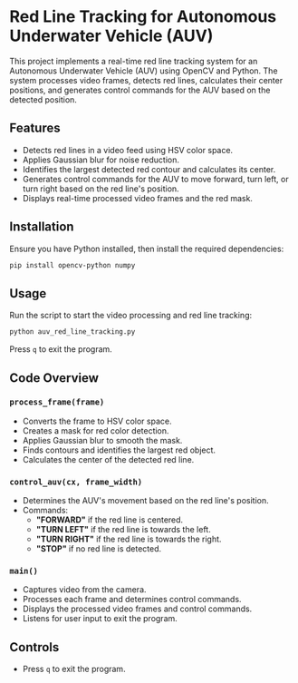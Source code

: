 # Red Line Tracking for Autonomous Underwater Vehicle (AUV)

This project implements a real-time red line tracking system for an Autonomous Underwater Vehicle (AUV) using OpenCV and Python. The system processes video frames, detects red lines, calculates their center positions, and generates control commands for the AUV based on the detected position.

## Features
- Detects red lines in a video feed using HSV color space.
- Applies Gaussian blur for noise reduction.
- Identifies the largest detected red contour and calculates its center.
- Generates control commands for the AUV to move forward, turn left, or turn right based on the red line's position.
- Displays real-time processed video frames and the red mask.

## Installation
Ensure you have Python installed, then install the required dependencies:
```sh
pip install opencv-python numpy
```

## Usage
Run the script to start the video processing and red line tracking:
```sh
python auv_red_line_tracking.py
```
Press `q` to exit the program.

## Code Overview
### `process_frame(frame)`
- Converts the frame to HSV color space.
- Creates a mask for red color detection.
- Applies Gaussian blur to smooth the mask.
- Finds contours and identifies the largest red object.
- Calculates the center of the detected red line.

### `control_auv(cx, frame_width)`
- Determines the AUV's movement based on the red line's position.
- Commands:
  - **"FORWARD"** if the red line is centered.
  - **"TURN LEFT"** if the red line is towards the left.
  - **"TURN RIGHT"** if the red line is towards the right.
  - **"STOP"** if no red line is detected.

### `main()`
- Captures video from the camera.
- Processes each frame and determines control commands.
- Displays the processed video frames and control commands.
- Listens for user input to exit the program.

## Controls
- Press `q` to exit the program.
